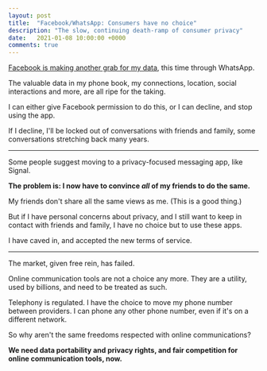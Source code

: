 ```yaml
---
layout: post
title:  "Facebook/WhatsApp: Consumers have no choice"
description: "The slow, continuing death-ramp of consumer privacy"
date:   2021-01-08 10:00:00 +0000
comments: true
---
```


[Facebook is making another grab for my data][1], this time through WhatsApp. 

The valuable data in my phone book, my connections, location, social interactions and more, are all ripe for the taking.

I can either give Facebook permission to do this, or I can decline, and stop using the app.

If I decline, I'll be locked out of conversations with friends and family, some conversations stretching back many years.

---

Some people suggest moving to a privacy-focused messaging app, like Signal.

**The problem is: I now have to convince _all_ of my friends to do the same.**

My friends don't share all the same views as me. (This is a good thing.)

But if I have personal concerns about privacy, and I still want to keep in contact with friends and family, I have no choice but to use these apps.

I have caved in, and accepted the new terms of service.

---

The market, given free rein, has failed.

Online communication tools are not a choice any more. They are a utility, used by billions, and need to be treated as such.

Telephony is regulated. I have the choice to move my phone number between providers. I can phone any other phone number, even if it's on a different network.

So why aren't the same freedoms respected with online communications?

**We need data portability and privacy rights, and fair competition for online communication tools, now.**

[1]: https://arstechnica.com/tech-policy/2021/01/whatsapp-users-must-share-their-data-with-facebook-or-stop-using-the-app/
